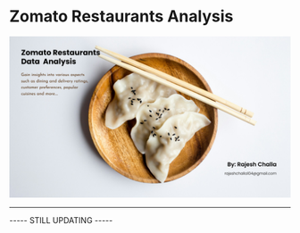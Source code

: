 # Zomato Restaurants Analysis

<img src="https://github.com/rajeshchalla10/EDA-Zomato-restaurants/blob/10bdfd669ccbf43736ef20278898148b6d7d62f5/banner.png" />
<hr>

----- STILL UPDATING -----
